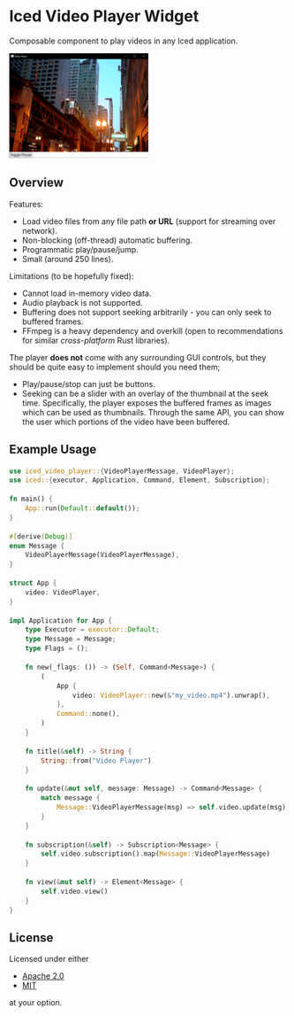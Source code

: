 # Iced Video Player Widget

Composable component to play videos in any Iced application.

<img src=".media/screenshot.png" width="50%" />

## Overview

Features:
- Load video files from any file path **or URL** (support for streaming over network).
- Non-blocking (off-thread) automatic buffering.
- Programmatic play/pause/jump.
- Small (around 250 lines).

Limitations (to be hopefully fixed):
- Cannot load in-memory video data.
- Audio playback is not supported.
- Buffering does not support seeking arbitrarily - you can only seek to buffered frames.
- FFmpeg is a heavy dependency and overkill (open to recommendations for similar *cross-platform* Rust libraries).

The player **does not** come with any surrounding GUI controls, but they should be quite easy to implement should you need them;
- Play/pause/stop can just be buttons.
- Seeking can be a slider with an overlay of the thumbnail at the seek time.
Specifically, the player exposes the buffered frames as images which can be used as thumbnails.
Through the same API, you can show the user which portions of the video have been buffered.

## Example Usage

```rust
use iced_video_player::{VideoPlayerMessage, VideoPlayer};
use iced::{executor, Application, Command, Element, Subscription};

fn main() {
    App::run(Default::default());
}

#[derive(Debug)]
enum Message {
    VideoPlayerMessage(VideoPlayerMessage),
}

struct App {
    video: VideoPlayer,
}

impl Application for App {
    type Executor = executor::Default;
    type Message = Message;
    type Flags = ();

    fn new(_flags: ()) -> (Self, Command<Message>) {
        (
            App {
                video: VideoPlayer::new(&"my_video.mp4").unwrap(),
            },
            Command::none(),
        )
    }

    fn title(&self) -> String {
        String::from("Video Player")
    }

    fn update(&mut self, message: Message) -> Command<Message> {
        match message {
            Message::VideoPlayerMessage(msg) => self.video.update(msg).map(Message::VideoPlayerMessage),
        }
    }

    fn subscription(&self) -> Subscription<Message> {
        self.video.subscription().map(Message::VideoPlayerMessage)
    }

    fn view(&mut self) -> Element<Message> {
        self.video.view()
    }
}
```

## License

Licensed under either

- [Apache 2.0](https://www.apache.org/licenses/LICENSE-2.0)
- [MIT](http://opensource.org/licenses/MIT)

at your option.
